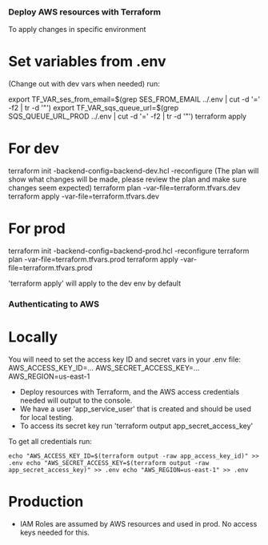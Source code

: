 ### Deploy AWS resources with Terraform
To apply changes in specific environment

# Set variables from .env

(Change out with dev vars when needed)
run:

export TF_VAR_ses_from_email=$(grep SES_FROM_EMAIL ../.env | cut -d '=' -f2 | tr -d '"')
export TF_VAR_sqs_queue_url=$(grep SQS_QUEUE_URL_PROD ../.env | cut -d '=' -f2 | tr -d '"')
terraform apply

# For dev

terraform init -backend-config=backend-dev.hcl -reconfigure
(The plan will show what changes will be made, please review the plan and make sure changes seem expected)
terraform plan -var-file=terraform.tfvars.dev 
terraform apply -var-file=terraform.tfvars.dev

# For prod

terraform init -backend-config=backend-prod.hcl -reconfigure
terraform plan -var-file=terraform.tfvars.prod
terraform apply -var-file=terraform.tfvars.prod

'terraform apply' will apply to the dev env by default

### Authenticating to AWS
# Locally
You will need to set the access key ID and secret vars in your .env file:
AWS_ACCESS_KEY_ID=...
AWS_SECRET_ACCESS_KEY=...
AWS_REGION=us-east-1

- Deploy resources with Terraform, and the AWS access credentials needed will output to the console. 
- We have a user 'app_service_user' that is created and should be used for local testing. 
- To access its secret key run 'terraform output app_secret_access_key'

To get all credentials run:

`echo "AWS_ACCESS_KEY_ID=$(terraform output -raw app_access_key_id)" >> .env
echo "AWS_SECRET_ACCESS_KEY=$(terraform output -raw app_secret_access_key)" >> .env
echo "AWS_REGION=us-east-1" >> .env`

# Production
- IAM Roles are assumed by AWS resources and used in prod. No access keys needed for this.
